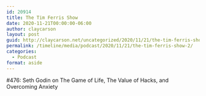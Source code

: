 ```yaml
---
id: 20914
title: The Tim Ferris Show
date: 2020-11-21T00:00:00-06:00
author: claycarson
layout: post
guid: http://claycarson.net/uncategorized/2020/11/21/the-tim-ferris-show-2/
permalink: /timeline/media/podcast/2020/11/21/the-tim-ferris-show-2/
categories:
  - Podcast
format: aside
---
```

<div class="media-details">#476: Seth Godin on The Game of Life, The Value of Hacks, and Overcoming Anxiety</div>

<div class="media-creator"></div>

<div class="media-rating"></div>